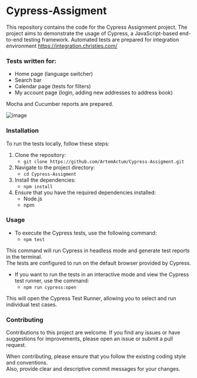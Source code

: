 # Cypress-Assigment

This repository contains the code for the Cypress Assignment project. The project aims to demonstrate the usage of Cypress, a JavaScript-based end-to-end testing framework. Automated tests are prepared for integration environment https://integration.christies.com/


### Tests written for:
- Home page (language switcher)
- Search bar
- Calendar page (tests for filters)
- My account page (login, adding new addresses to address book)

Mocha and Cucumber reports are prepared. 

![image](https://github.com/ArtemActum/Cypress-Assigment/assets/102807433/c64b43f5-7efe-4a9a-9270-4b64af87ed53)

### Installation
To run the tests locally, follow these steps:

1. Clone the repository:
    - `git clone https://github.com/ArtemActum/Cypress-Assigment.git`
2. Navigate to the project directory:
    - `cd Cypress-Assigment`
3. Install the dependencies:
    - `npm install`
4. Ensure that you have the required dependencies installed:
    - Node.js
    - npm

###  Usage
- To execute the Cypress tests, use the following command:
    - `npm test`

This command will run Cypress in headless mode and generate test reports in the terminal.<br> The tests are configured to run on the default browser provided by Cypress.<br> 

- If you want to run the tests in an interactive mode and view the Cypress test runner, use the command:
    - `npm run cypress:open`

This will open the Cypress Test Runner, allowing you to select and run individual test cases.

###  Contributing
Contributions to this project are welcome. If you find any issues or have suggestions for improvements, please open an issue or submit a pull request.

When contributing, please ensure that you follow the existing coding style and conventions. <br> Also, provide clear and descriptive commit messages for your changes.
